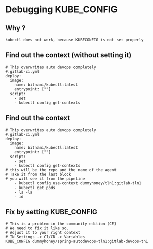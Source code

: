 # Debugging KUBE_CONFIG

## Why ? 

```
kubectl does not work, because KUBECONFIG is not set properly  

```

## Find out the context (without setting it)

```
# This overwrites auto devops completely 
#.gitlab-ci.yml 
deploy:
  image:
    name: bitnami/kubectl:latest
    entrypoint: [""]
  script:
    - set
    - kubectl config get-contexts
```

## Find out the context 

```
# This overwrites auto devops completely 
#.gitlab-ci.yml 
deploy:
  image:
    name: bitnami/kubectl:latest
    entrypoint: [""]
  script:
    - set
    - kubectl config get-contexts
# this will be the repo and the name of the agent 
# Take it from the last block 
# you will see it from the pipeline 
    - kubectl config use-context dummyhoney/tln1:gitlab-tln1
    - kubectl get pods
    - ls -la
    - id
```

## Fix by setting KUBE_CONFIG 

```
# This is a problem in the community edition (CE) 
# We need to fix it like so.
# Adjust it to your right context
# IN Settings -> CI/CD -> Variables 
KUBE_CONFIG dummyhoney/spring-autodevops-tln1:gitlab-devops-tn1 

```
